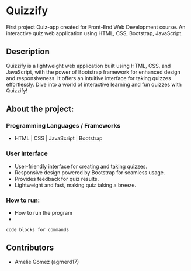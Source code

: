 # Quizzify
First project Quiz-app created for Front-End Web Development course. An interactive quiz web application using HTML, CSS, Bootstrap, JavaScript.

## Description

Quizzify is a lightweight web application built using HTML, CSS, and JavaScript, with the power of Bootstrap framework for enhanced design and responsiveness. It offers an intuitive interface for taking quizzes effortlessly. Dive into a world of interactive learning and fun quizzes with Quizzify!

## About the project:

### Programming Languages / Frameworks

* HTML | CSS | JavaScript | Bootstrap

### User Interface 
* User-friendly interface for creating and taking quizzes.
* Responsive design powered by Bootstrap for seamless usage.
* Provides feedback for quiz results.
* Lightweight and fast, making quiz taking a breeze.

### How to run:

* How to run the program
* 
```
code blocks for commands
```

## Contributors
- Amelie Gomez (agrnerd17)
